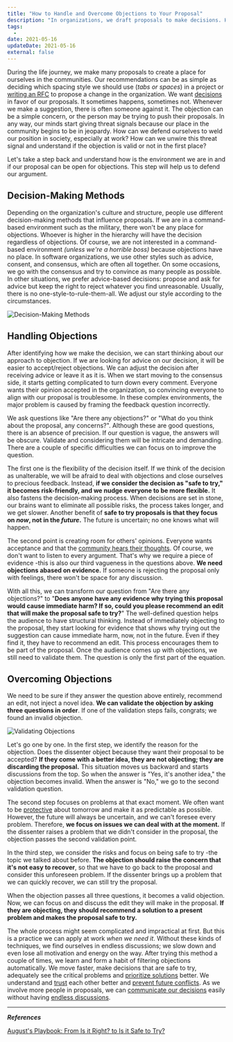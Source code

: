 ```yaml
---
title: "How to Handle and Overcome Objections to Your Proposal"
description: "In organizations, we draft proposals to make decisions. Handling and overcoming objections to a proposal helps to make the decision process sustainable."
tags:
  -
date: 2021-05-16
updateDate: 2021-05-16
external: false
---
```


During the life journey, we make many proposals to create a place for ourselves in the communities. Our recommendations can be as simple as deciding which spacing style we should use (*tabs or spaces*) in a project or [writing an RFC](https://candost.blog/how-to-stop-endless-discussions/) to propose a change in the organization. We want [decisions](https://candost.blog/deciding-on-what-you-should-focus-on-next/) in favor of our proposals. It sometimes happens, sometimes not. Whenever we make a suggestion, there is often someone against it. The objection can be a simple concern, or the person may be trying to push their proposals. In any way, our minds start giving threat signals because our place in the community begins to be in jeopardy. How can we defend ourselves to weld our position in society, especially at work? How can we unwire this threat signal and understand if the objection is valid or not in the first place?

Let's take a step back and understand how is the environment we are in and if our proposal can be open for objections. This step will help us to defend our argument.

## Decision-Making Methods

Depending on the organization's culture and structure, people use different decision-making methods that influence proposals. If we are in a command-based environment such as the military, there won't be any place for objections. Whoever is higher in the hierarchy will have the decision regardless of objections. Of course, we are not interested in a command-based environment *(unless we're a horrible boss)* because objections have no place. In software organizations, we use other styles such as advice, consent, and consensus, which are often all together. On some occasions, we go with the consensus and try to convince as many people as possible. In other situations, we prefer advice-based decisions: propose and ask for advice but keep the right to reject whatever you find unreasonable. Usually, there is no one-style-to-rule-them-all. We adjust our style according to the circumstances.

![Decision-Making Methods](/images/content/essays/overcoming-objections/decision-making-methods.jpg)

## Handling Objections

After identifying how we make the decision, we can start thinking about our approach to objection. If we are looking for advice on our decision, it will be easier to accept/reject objections. We can adjust the decision after receiving advice or leave it as it is. When we start moving to the consensus side, it starts getting complicated to turn down every comment. Everyone wants their opinion accepted in the organization, so convincing everyone to align with our proposal is troublesome. In these complex environments, the major problem is caused by framing the feedback question incorrectly.

We ask questions like "Are there any objections?" or "What do you think about the proposal, any concerns?". Although these are good questions, there is an absence of precision. If our question is vague, the answers will be obscure. Validate and considering them will be intricate and demanding. There are a couple of specific difficulties we can focus on to improve the question.

The first one is the flexibility of the decision itself. If we think of the decision as unalterable, we will be afraid to deal with objections and close ourselves to precious feedback. Instead, **if we consider the decision as "safe to try," it becomes risk-friendly, and we nudge everyone to be more flexible.** It also fastens the decision-making process. When decisions are set in stone, our brains want to eliminate all possible risks, the process takes longer, and we get slower. Another benefit of **safe to try proposals is that they focus on *now*, not in the *future*.** The future is uncertain; no one knows what will happen.

The second point is creating room for others' opinions. Everyone wants acceptance and that the [community hears their thoughts](https://candost.blog/8-cross-cultural-communication/). Of course, we don't want to listen to every argument. That's why we require a piece of evidence -this is also our third vagueness in the questions above. **We need objections abased on evidence.** If someone is rejecting the proposal only with feelings, there won't be space for any discussion.

With all this, we can transform our question from "Are there any objections?" to "**Does anyone have any evidence why trying this proposal would cause immediate harm? If so, could you please recommend an edit that will make the proposal safe to try?**" The well-defined question helps the audience to have structural thinking. Instead of immediately objecting to the proposal, they start looking for evidence that shows why trying out the suggestion can cause immediate harm, now, not in the future. Even if they find it, they have to recommend an edit. This process encourages them to be part of the proposal. Once the audience comes up with objections, we still need to validate them. The question is only the first part of the equation.

## Overcoming Objections

We need to be sure if they answer the question above entirely, recommend an edit, not inject a novel idea. **We can validate the objection by asking three questions in order**. If one of the validation steps fails, congrats; we found an invalid objection.

![Validating Objections](/images/content/essays/overcoming-objections/validating-objections.jpg)

Let's go one by one. In the first step, we identify the reason for the objection. Does the dissenter object because they want their proposal to be accepted? **If they come with a better idea, they are not objecting; they are discarding the proposal.** This situation moves us backward and starts discussions from the top. So when the answer is "Yes, it's another idea," the objection becomes invalid. When the answer is "No," we go to the second validation question.

The second step focuses on problems at that exact moment. We often want to be [protective](https://candost.blog/swc-14-protective-leadership-finding-your-leadership-style/) about tomorrow and make it as predictable as possible. However, the future will always be uncertain, and we can't foresee every problem. Therefore, **we focus on issues we can deal with at the moment.** If the dissenter raises a problem that we didn't consider in the proposal, the objection passes the second validation point.

In the third step, we consider the risks and focus on being safe to try -the topic we talked about before. **The objection should raise the concern that it's not easy to recover**, so that we have to go back to the proposal and consider this unforeseen problem. If the dissenter brings up a problem that we can quickly recover, we can still try the proposal.

When the objection passes all three questions, it becomes a valid objection. Now, we can focus on and discuss the edit they will make in the proposal. **If they are objecting, they should recommend a solution to a present problem and makes the proposal safe to try.**

The whole process might seem complicated and impractical at first. But this is a practice we can apply at work *when we need it*. Without these kinds of techniques, we find ourselves in endless discussions; we slow down and even lose all motivation and energy on the way. After trying this method a couple of times, we learn and form a habit of filtering objections automatically. We move faster, make decisions that are safe to try, adequately see the critical problems and [prioritize solutions](https://candost.blog/15-prioritization-for-experienced-software-engineers/) better. We understand and [trust](https://candost.blog/how-to-build-trust-in-a-team-as-a-new-manager/) each other better and [prevent future conflicts](https://candost.blog/how-to-solve-and-prevent-conflicts/). As we involve more people in proposals, we can [communicate our decisions](https://candost.blog/communicating-decisions-in-the-organizations/) easily without having [endless discussions](https://candost.blog/how-to-stop-endless-discussions/).

---

***References***

[August's Playbook: From Is it Right? to Is it Safe to Try?](https://www.aug.co/blog/safe-to-try)